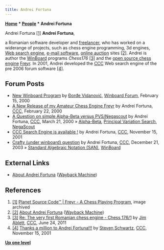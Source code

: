 ```yaml
---
title: Andrei Fortuna
---
```

**[Home](Home "Home") * [People](People "People") * Andrei Fortuna**

[](File:AndreiFortuna.jpg) Andrei Fortuna <a id="cite-note-1" href="#cite-ref-1">[1]</a>
**Andrei Fortuna**,

a Romanian software developer and [freelancer](https://en.wikipedia.org/wiki/Freelancer), who has worked on a widerange of projects, such as chess engine programming, 3d engines, [Web search engine](https://en.wikipedia.org/wiki/Web_search_engine), [e-mail software](https://en.wikipedia.org/wiki/Email_client), [online auction](https://en.wikipedia.org/wiki/Online_auction) sites
<a id="cite-note-2" href="#cite-ref-2">[2]</a>.
Andrei is author the [WinBoard](WinBoard "WinBoard") programs *Chess176* <a id="cite-note-3" href="#cite-ref-3">[3]</a> and the [open source chess engine](Category:Open_Source "Category:Open Source") [Freyr](Freyr "Freyr").
In 2001, Andrei developed the [CCC](CCC "CCC") Web search engine of the pre 2006 forum software <a id="cite-note-4" href="#cite-ref-4">[4]</a>.

## Forum Posts

- [New Winboard Program](http://www.open-aurec.com/wbforum/viewtopic.php?f=18&t=30905&p=117120) by [Đorđe Vidanović](%C4%90or%C4%91e_Vidanovi%C4%87 "Đorđe Vidanović"), [Winboard Forum](Computer_Chess_Forums "Computer Chess Forums"), February 15, 2000
- [A New Release of my Amateur Chess Engine Freyr](https://www.stmintz.com/ccc/index.php?id=98762) by Andrei Fortuna, [CCC](CCC "CCC"), February 22, 2000
- [A Question on simple Alpha-Beta versus PVS/Negascout](https://www.stmintz.com/ccc/index.php?id=102792) by Andrei Fortuna, [CCC](CCC "CCC"), March 21, 2000 » [Alpha-Beta](Alpha-Beta "Alpha-Beta"), [Principal Variation Search](Principal_Variation_Search "Principal Variation Search"), [NegaScout](NegaScout "NegaScout")
- [CCC Search Engine is available !](https://www.stmintz.com/ccc/index.php?id=197527) by Andrei Fortuna, [CCC](CCC "CCC"), November 15, 2001
- [Crafty (under winboard) question](https://www.stmintz.com/ccc/index.php?id=337347) by Andrei Fortuna, [CCC](CCC "CCC"), December 21, 2003 » [Standard Algebraic Notation (SAN)](Algebraic_Chess_Notation#SAN "Algebraic Chess Notation"), [WinBoard](WinBoard "WinBoard")

## External Links

- [About Andrei Fortuna](https://web.archive.org/web/20020224143312/http://planet-source-code.com/vb/authors/ShowAuthorBio.asp?lngAuthorId=285062&lngWId=3) ([Wayback Machine](https://en.wikipedia.org/wiki/Wayback_Machine))

## References

1. <a id="cite-ref-1" href="#cite-note-1">[1]</a> [Planet Source Code™ | Freyr - A Chess Playing Program](http://www.planet-source-code.com/vb/scripts/ShowCode.asp?txtCodeId=3333&lngWId=3), image archived
1. <a id="cite-ref-2" href="#cite-note-2">[2]</a> [About Andrei Fortuna](https://web.archive.org/web/20020224143312/http://planet-source-code.com/vb/authors/ShowAuthorBio.asp?lngAuthorId=285062&lngWId=3) ([Wayback Machine](https://en.wikipedia.org/wiki/Wayback_Machine))
1. <a id="cite-ref-3" href="#cite-note-3">[3]</a> [Re: The very first Romanian chess engine - Chess 176/1](http://talkchess.com/forum/viewtopic.php?topic_view=threads&p=411300&t=39467) by [Jim Ablett](Jim_Ablett "Jim Ablett"), [CCC](CCC "CCC"), June 24, 2011
1. <a id="cite-ref-4" href="#cite-note-4">[4]</a> [Thanks a million to Andrei Fortuna!!!](https://www.stmintz.com/ccc/index.php?id=197749) by [Steven Schwartz](Steven_Schwartz "Steven Schwartz"), [CCC](CCC "CCC"), November 15, 2001

**[Up one level](People "People")**

